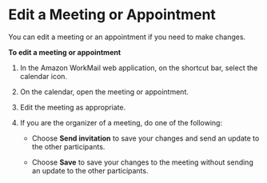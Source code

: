 # Edit a Meeting or Appointment<a name="edit_meeting_appointment"></a>

You can edit a meeting or an appointment if you need to make changes\.

**To edit a meeting or appointment**

1. In the Amazon WorkMail web application, on the shortcut bar, select the calendar icon\.

1. On the calendar, open the meeting or appointment\.

1. Edit the meeting as appropriate\.

1. If you are the organizer of a meeting, do one of the following:

   + Choose **Send invitation** to save your changes and send an update to the other participants\.

   + Choose **Save** to save your changes to the meeting without sending an update to the other participants\.